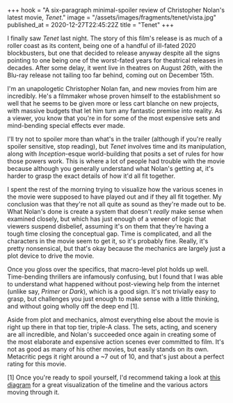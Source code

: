 +++
hook = "A six-paragraph minimal-spoiler review of Christopher Nolan's latest movie, _Tenet_."
image = "/assets/images/fragments/tenet/vista.jpg"
published_at = 2020-12-27T22:45:22Z
title = "Tenet"
+++

I finally saw _Tenet_ last night. The story of this film's release is as much of a roller coast as its content, being one of a handful of ill-fated 2020 blockbusters, but one that decided to release anyway despite all the signs pointing to one being one of the worst-fated years for theatrical releases in decades. After some delay, it went live in theatres on August 26th, with the Blu-ray release not tailing too far behind, coming out on December 15th.

I'm an unapologetic Christopher Nolan fan, and new movies from him are incredibly. He's a filmmaker whose proven himself to the establishment so well that he seems to be given more or less cart blanche on new projects, with massive budgets that let him turn any fantastic premise into reality. As a viewer, you know that you're in for some of the most expensive sets and mind-bending special effects ever made.

I'll try not to spoiler more than what's in the trailer (although if you're really spoiler sensitive, stop reading), but _Tenet_ involves time and its manipulation, along with _Inception_-esque world-building that posits a set of rules for how those powers work. This is where a lot of people had trouble with the movie because although you generally understand what Nolan's getting at, it's harder to grasp the exact details of how it'd all fit together.

I spent the rest of the morning trying to visualize how the various scenes in the movie were supposed to have played out and if they all fit together. My conclusion was that they're not all quite as sound as they're made out to be. What Nolan's done is create a system that doesn't _really_ make sense when examined closely, but which has just enough of a veneer of logic that viewers suspend disbelief, assuming it's on them that they're having a tough time closing the conceptual gap. Time is complicated, and all the characters in the movie seem to get it, so it's probably fine. Really, it's pretty nonsensical, but that's okay because the mechanics are largely just a plot device to drive the movie.

Once you gloss over the specifics, that macro-level plot holds up well. Time-bending thrillers are infamously confusing, but I found that I was able to understand what happened without post-viewing help from the internet (unlike say, _Primer_ or _Dark_), which is a good sign. It's not trivially easy to grasp, but challenges you just enough to make sense with a little thinking, and without going wholly off the deep end [1].

Aside from plot and mechanics, almost everything else about the movie is right up there in that top tier, triple-A class. The sets, acting, and scenery are all incredible, and Nolan's succeeded once again in creating some of the most elaborate and expensive action scenes ever committed to film. It's not as good as many of his other movies, but easily stands on its own. Metacritic pegs it right around a ~7 out of 10, and that's just about a perfect rating for this movie.

[1] Once you're ready to spoil yourself, I'd recommend taking a look at [this diagram](https://www.reddit.com/r/tenet/comments/il97xs/spoilers_tenet_timelines_diagram_with_relative/) for a great visualization of the timeline and the various actors moving through it.
